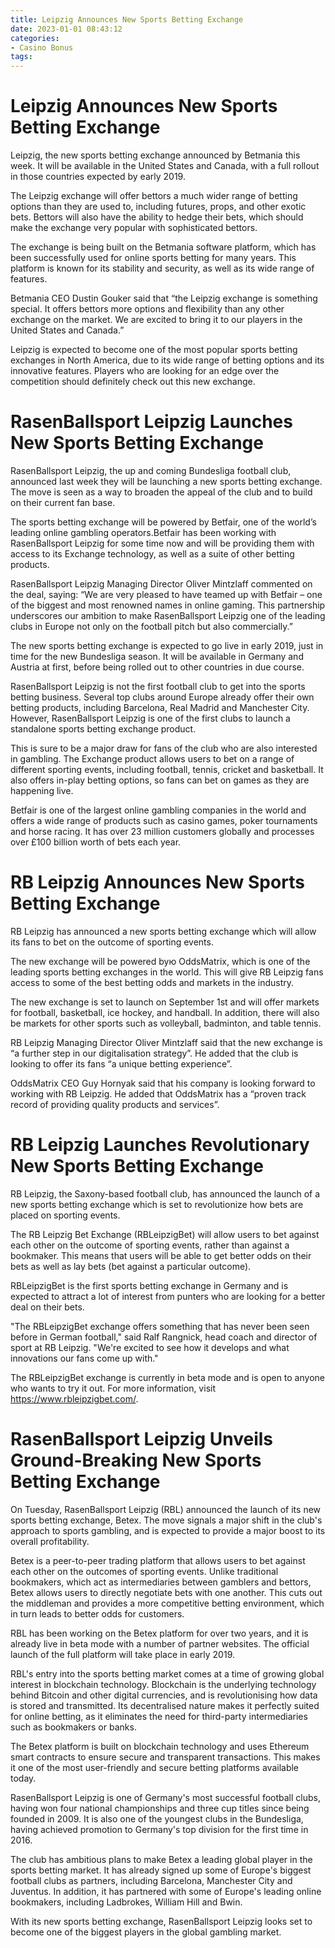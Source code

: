 ```yaml
---
title: Leipzig Announces New Sports Betting Exchange
date: 2023-01-01 08:43:12
categories:
- Casino Bonus
tags:
---
```



#  Leipzig Announces New Sports Betting Exchange

Leipzig, the new sports betting exchange announced by Betmania this week. It will be available in the United States and Canada, with a full rollout in those countries expected by early 2019.

The Leipzig exchange will offer bettors a much wider range of betting options than they are used to, including futures, props, and other exotic bets. Bettors will also have the ability to hedge their bets, which should make the exchange very popular with sophisticated bettors.

The exchange is being built on the Betmania software platform, which has been successfully used for online sports betting for many years. This platform is known for its stability and security, as well as its wide range of features.

Betmania CEO Dustin Gouker said that “the Leipzig exchange is something special. It offers bettors more options and flexibility than any other exchange on the market. We are excited to bring it to our players in the United States and Canada.”

Leipzig is expected to become one of the most popular sports betting exchanges in North America, due to its wide range of betting options and its innovative features. Players who are looking for an edge over the competition should definitely check out this new exchange.

#  RasenBallsport Leipzig Launches New Sports Betting Exchange

RasenBallsport Leipzig, the up and coming Bundesliga football club, announced last week they will be launching a new sports betting exchange. The move is seen as a way to broaden the appeal of the club and to build on their current fan base.

The sports betting exchange will be powered by Betfair, one of the world’s leading online gambling operators.Betfair has been working with RasenBallsport Leipzig for some time now and will be providing them with access to its Exchange technology, as well as a suite of other betting products.

RasenBallsport Leipzig Managing Director Oliver Mintzlaff commented on the deal, saying: “We are very pleased to have teamed up with Betfair – one of the biggest and most renowned names in online gaming. This partnership underscores our ambition to make RasenBallsport Leipzig one of the leading clubs in Europe not only on the football pitch but also commercially.”

The new sports betting exchange is expected to go live in early 2019, just in time for the new Bundesliga season. It will be available in Germany and Austria at first, before being rolled out to other countries in due course.

RasenBallsport Leipzig is not the first football club to get into the sports betting business. Several top clubs around Europe already offer their own betting products, including Barcelona, Real Madrid and Manchester City. However, RasenBallsport Leipzig is one of the first clubs to launch a standalone sports betting exchange product.

This is sure to be a major draw for fans of the club who are also interested in gambling. The Exchange product allows users to bet on a range of different sporting events, including football, tennis, cricket and basketball. It also offers in-play betting options, so fans can bet on games as they are happening live.

Betfair is one of the largest online gambling companies in the world and offers a wide range of products such as casino games, poker tournaments and horse racing. It has over 23 million customers globally and processes over £100 billion worth of bets each year.

#  RB Leipzig Announces New Sports Betting Exchange

RB Leipzig has announced a new sports betting exchange which will allow its fans to bet on the outcome of sporting events.

The new exchange will be powered byю OddsMatrix, which is one of the leading sports betting exchanges in the world. This will give RB Leipzig fans access to some of the best betting odds and markets in the industry.

The new exchange is set to launch on September 1st and will offer markets for football, basketball, ice hockey, and handball. In addition, there will also be markets for other sports such as volleyball, badminton, and table tennis.

RB Leipzig Managing Director Oliver Mintzlaff said that the new exchange is “a further step in our digitalisation strategy”. He added that the club is looking to offer its fans “a unique betting experience”.

OddsMatrix CEO Guy Hornyak said that his company is looking forward to working with RB Leipzig. He added that OddsMatrix has a “proven track record of providing quality products and services”.

#  RB Leipzig Launches Revolutionary New Sports Betting Exchange

RB Leipzig, the Saxony-based football club, has announced the launch of a new sports betting exchange which is set to revolutionize how bets are placed on sporting events.

The RB Leipzig Bet Exchange (RBLeipzigBet) will allow users to bet against each other on the outcome of sporting events, rather than against a bookmaker. This means that users will be able to get better odds on their bets as well as lay bets (bet against a particular outcome).

RBLeipzigBet is the first sports betting exchange in Germany and is expected to attract a lot of interest from punters who are looking for a better deal on their bets.

"The RBLeipzigBet exchange offers something that has never been seen before in German football," said Ralf Rangnick, head coach and director of sport at RB Leipzig. "We're excited to see how it develops and what innovations our fans come up with."

The RBLeipzigBet exchange is currently in beta mode and is open to anyone who wants to try it out. For more information, visit https://www.rbleipzigbet.com/.

#  RasenBallsport Leipzig Unveils Ground-Breaking New Sports Betting Exchange

On Tuesday, RasenBallsport Leipzig (RBL) announced the launch of its new sports betting exchange, Betex. The move signals a major shift in the club's approach to sports gambling, and is expected to provide a major boost to its overall profitability.

Betex is a peer-to-peer trading platform that allows users to bet against each other on the outcomes of sporting events. Unlike traditional bookmakers, which act as intermediaries between gamblers and bettors, Betex allows users to directly negotiate bets with one another. This cuts out the middleman and provides a more competitive betting environment, which in turn leads to better odds for customers.

RBL has been working on the Betex platform for over two years, and it is already live in beta mode with a number of partner websites. The official launch of the full platform will take place in early 2019.

RBL's entry into the sports betting market comes at a time of growing global interest in blockchain technology. Blockchain is the underlying technology behind Bitcoin and other digital currencies, and is revolutionising how data is stored and transmitted. Its decentralised nature makes it perfectly suited for online betting, as it eliminates the need for third-party intermediaries such as bookmakers or banks.

The Betex platform is built on blockchain technology and uses Ethereum smart contracts to ensure secure and transparent transactions. This makes it one of the most user-friendly and secure betting platforms available today.

RasenBallsport Leipzig is one of Germany's most successful football clubs, having won four national championships and three cup titles since being founded in 2009. It is also one of the youngest clubs in the Bundesliga, having achieved promotion to Germany's top division for the first time in 2016.

The club has ambitious plans to make Betex a leading global player in the sports betting market. It has already signed up some of Europe's biggest football clubs as partners, including Barcelona, Manchester City and Juventus. In addition, it has partnered with some of Europe's leading online bookmakers, including Ladbrokes, William Hill and Bwin.

With its new sports betting exchange, RasenBallsport Leipzig looks set to become one of the biggest players in the global gambling market.